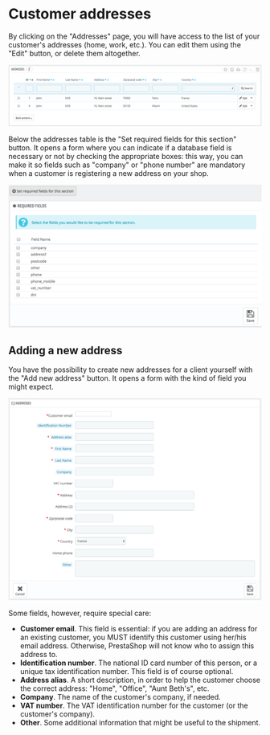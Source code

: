 # Customer addresses

By clicking on the "Addresses" page, you will have access to the list of your customer's addresses \(home, work, etc.\). You can edit them using the "Edit" button, or delete them altogether.

![](../../../.gitbook/assets/51839324%20%283%29%20%283%29%20%283%29.png)

Below the addresses table is the "Set required fields for this section" button. It opens a form where you can indicate if a database field is necessary or not by checking the appropriate boxes: this way, you can make it so fields such as "company" or "phone number" are mandatory when a customer is registering a new address on your shop.

![](../../../.gitbook/assets/51839325%20%283%29%20%283%29%20%283%29.png)

## Adding a new address <a id="Customeraddresses-Addinganewaddress"></a>

You have the possibility to create new addresses for a client yourself with the "Add new address" button. It opens a form with the kind of field you might expect.

![](../../../.gitbook/assets/51839326%20%283%29%20%283%29%20%281%29.png)

Some fields, however, require special care:

* **Customer email**. This field is essential: if you are adding an address for an existing customer, you MUST identify this customer using her/his email address. Otherwise, PrestaShop will not know who to assign this address to.
* **Identification number**. The national ID card number of this person, or a unique tax identification number. This field is of course optional.
* **Address alias**. A short description, in order to help the customer choose the correct address: "Home", "Office", "Aunt Beth's", etc.
* **Company**. The name of the customer's company, if needed.
* **VAT number**. The VAT identification number for the customer \(or the customer's company\).
* **Other**. Some additional information that might be useful to the shipment.

